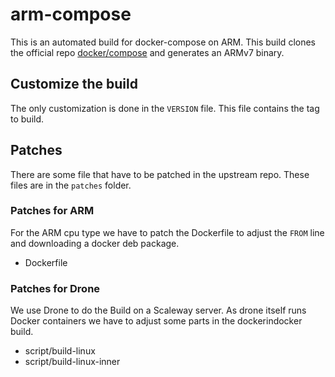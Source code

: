 # arm-compose

This is an automated build for docker-compose on ARM.
This build clones the official repo [docker/compose](https://github.com/docker/compose) and generates an ARMv7 binary.

## Customize the build

The only customization is done in the `VERSION` file. This file contains the tag to build.

## Patches

There are some file that have to be patched in the upstream repo. These files are in the `patches` folder.

### Patches for ARM

For the ARM cpu type we have to patch the Dockerfile to adjust the `FROM` line and downloading a docker deb package.

* Dockerfile

### Patches for Drone

We use Drone to do the Build on a Scaleway server. As drone itself runs Docker containers we have to adjust some parts in the dockerindocker build.

* script/build-linux
* script/build-linux-inner
